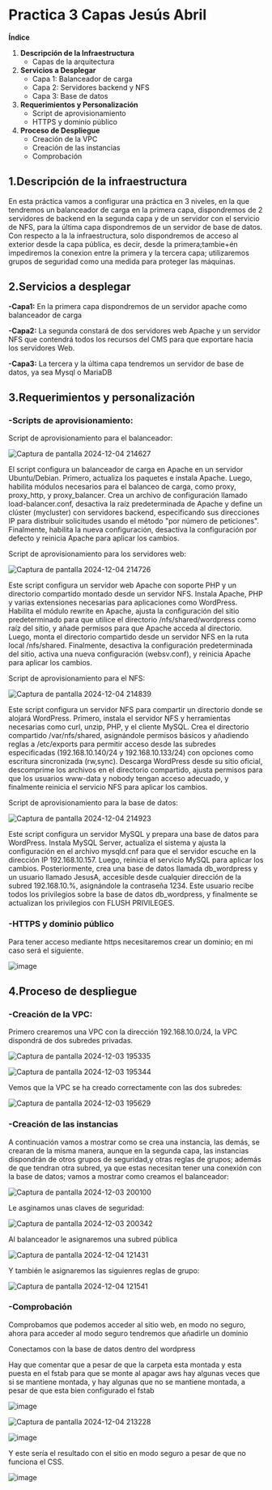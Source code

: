 # Practica 3 Capas Jesús Abril

**Índice**

1. **Descripción de la Infraestructura**
   - Capas de la arquitectura
2. **Servicios a Desplegar**
   - Capa 1: Balanceador de carga
   - Capa 2: Servidores backend y NFS
   - Capa 3: Base de datos
3. **Requerimientos y Personalización**
   - Script de aprovisionamiento
   - HTTPS y dominio público
4. **Proceso de Despliegue**
   - Creación de la VPC
   - Creación de las instancias
   - Comprobación




## 1.**Descripción de la infraestructura**

En esta práctica vamos a configurar una práctica en 3 niveles, en la que tendremos un balanceador de carga en la primera capa, dispondremos de 2 servidores de backend en la segunda capa y de un servidor con el servicio de NFS, para la última capa dispondremos de un servidor de base de datos.
Con respecto a la la infraestructura, solo dispondremos de acceso al exterior desde la capa pública, es decir, desde la primera;tambie+én impediremos la conexion entre la primera y la tercera capa; utilizaremos grupos de seguridad como una medida para proteger las máquinas.

## 2.**Servicios a desplegar**

**-Capa1:** En la primera capa dispondremos de un servidor apache como balanceador de carga

**-Capa2:** La segunda constará de dos servidores web Apache y un servidor NFS que contendrá todos los recursos del CMS para que exportare hacia los servidores Web.

**-Capa3:** La tercera y la última capa tendremos un servidor de base de datos, ya sea Mysql o MariaDB

## 3.**Requerimientos y personalización**

### **-Scripts de aprovisionamiento:**

Script de aprovisionamiento para el balanceador:

![Captura de pantalla 2024-12-04 214627](https://github.com/user-attachments/assets/99b21f5a-4871-42c2-ab8c-f2edd6d0396c)

El script configura un balanceador de carga en Apache en un servidor Ubuntu/Debian. Primero, actualiza los paquetes e instala Apache. Luego, habilita módulos necesarios para el balanceo de carga, como proxy, proxy_http, y proxy_balancer. Crea un archivo de configuración llamado load-balancer.conf, desactiva la raíz predeterminada de Apache y define un clúster (mycluster) con servidores backend, especificando sus direcciones IP para distribuir solicitudes usando el método "por número de peticiones". Finalmente, habilita la nueva configuración, desactiva la configuración por defecto y reinicia Apache para aplicar los cambios.

Script de aprovisionamiento para los servidores web:

![Captura de pantalla 2024-12-04 214726](https://github.com/user-attachments/assets/d48fec79-89ea-4e3e-9ffa-3b2345473925)

Este script configura un servidor web Apache con soporte PHP y un directorio compartido montado desde un servidor NFS. Instala Apache, PHP y varias extensiones necesarias para aplicaciones como WordPress. Habilita el módulo rewrite en Apache, ajusta la configuración del sitio predeterminado para que utilice el directorio /nfs/shared/wordpress como raíz del sitio, y añade permisos para que Apache acceda al directorio. Luego, monta el directorio compartido desde un servidor NFS en la ruta local /nfs/shared. Finalmente, desactiva la configuración predeterminada del sitio, activa una nueva configuración (websv.conf), y reinicia Apache para aplicar los cambios.

Script de aprovisionamiento para el NFS:

![Captura de pantalla 2024-12-04 214839](https://github.com/user-attachments/assets/23e01476-dc5a-4ec4-a7ce-3c9d9a634d23)

Este script configura un servidor NFS para compartir un directorio donde se alojará WordPress. Primero, instala el servidor NFS y herramientas necesarias como curl, unzip, PHP, y el cliente MySQL. Crea el directorio compartido /var/nfs/shared, asignándole permisos básicos y añadiendo reglas a /etc/exports para permitir acceso desde las subredes especificadas (192.168.10.140/24 y 192.168.10.133/24) con opciones como escritura sincronizada (rw,sync). Descarga WordPress desde su sitio oficial, descomprime los archivos en el directorio compartido, ajusta permisos para que los usuarios www-data y nobody tengan acceso adecuado, y finalmente reinicia el servicio NFS para aplicar los cambios.


Script de aprovisionamiento para la base de datos:

![Captura de pantalla 2024-12-04 214923](https://github.com/user-attachments/assets/a4314462-b307-481b-8dca-767c6c58096b)

Este script configura un servidor MySQL y prepara una base de datos para WordPress. Instala MySQL Server, actualiza el sistema y ajusta la configuración en el archivo mysqld.cnf para que el servidor escuche en la dirección IP 192.168.10.157. Luego, reinicia el servicio MySQL para aplicar los cambios. Posteriormente, crea una base de datos llamada db_wordpress y un usuario llamado JesusA, accesible desde cualquier dirección de la subred 192.168.10.%, asignándole la contraseña 1234. Este usuario recibe todos los privilegios sobre la base de datos db_wordpress, y finalmente se actualizan los privilegios con FLUSH PRIVILEGES.

### **-HTTPS y dominio público**

Para tener acceso mediante https necesitaremos crear un dominio; en mi caso será el siguiente.

![image](https://github.com/user-attachments/assets/4a1219f8-f313-463a-87f2-578542e8c02b)


## 4.**Proceso de despliegue**

### **-Creación de la VPC:**

Primero crearemos una VPC con la dirección 192.168.10.0/24, la VPC dispondrá de dos subredes privadas.

![Captura de pantalla 2024-12-03 195335](https://github.com/user-attachments/assets/b97a86fc-ca8c-4581-8a34-cc7247cb7c2c)

![Captura de pantalla 2024-12-03 195344](https://github.com/user-attachments/assets/d1cc0dfd-5c23-44f2-9e59-270c29ff4607)

Vemos que la VPC se ha creado correctamente con las dos subredes:

![Captura de pantalla 2024-12-03 195629](https://github.com/user-attachments/assets/77c98f8b-d9e0-4a2f-82e9-9f6e12f6cf17)



### **-Creación de las instancias**

A continuación vamos a mostrar como se crea una instancia, las demás, se crearan de la misma manera, aunque en la segunda capa, las instancias dispondrán de otros grupos de seguridad,y otras reglas de grupos; además de que tendran otra subred, ya que estas necesitan tener una conexión con la base de datos; vamos a mostrar como creamos el balanceador:

![Captura de pantalla 2024-12-03 200100](https://github.com/user-attachments/assets/d514b7fd-58a5-449f-9cbf-fd5cbb791439)

Le asginamos unas claves de seguridad:

![Captura de pantalla 2024-12-03 200342](https://github.com/user-attachments/assets/f7728745-d3cb-44ea-aa5e-3328e1c131c6)

Al balanceador le asignaremos una subred pública

![Captura de pantalla 2024-12-04 121431](https://github.com/user-attachments/assets/2e0e22da-8b99-4167-abce-5321e9483928)

Y también le asignaremos las siguienres reglas de grupo:

![Captura de pantalla 2024-12-04 121541](https://github.com/user-attachments/assets/ff4cfa20-4cd4-4a81-ad71-f54ba8cc3e52)



### **-Comprobación**

Comprobamos que podemos acceder al sitio web, en modo no seguro, ahora para acceder al modo seguro tendremos que añadirle un dominio

Conectamos con la base de datos dentro del wordpress

Hay que comentar que a pesar de que la carpeta esta montada y esta puesta en el fstab para que se monte al apagar aws hay algunas veces que si se mantiene montada, y hay algunas que no se mantiene montada, a pesar de que esta bien configurado el fstab

![image](https://github.com/user-attachments/assets/51baf8ef-b826-4e60-b86f-f88f638fa668)


![Captura de pantalla 2024-12-04 213228](https://github.com/user-attachments/assets/fc0ca817-b91f-44d4-bf30-0d2b6c79756b)

![image](https://github.com/user-attachments/assets/8e28921c-78f8-4620-9462-b37d128392ae)

Y este sería el resultado con el sitio en modo seguro a pesar de que no funciona el CSS.

![image](https://github.com/user-attachments/assets/23d654c1-8965-434e-bad1-3c8906768b24)



